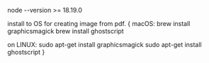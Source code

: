 node --version >= 18.19.0

install to OS for creating image from pdf.
{
macOS:
brew install graphicsmagick
brew install ghostscript

on LINUX:
sudo apt-get install graphicsmagick
sudo apt-get install ghostscript
}
